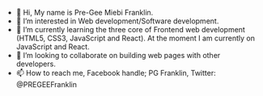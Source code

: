 - 👋 Hi, My name is Pre-Gee Miebi Franklin.
- 👀 I’m interested in Web development/Software development.
- 🌱 I’m currently learning the three core of Frontend web development (HTML5, CSS3, JavaScript and React). At the moment I am currently on JavaScript and React.
- 💞️ I’m looking to collaborate on building web pages with other developers.
- 📫 How to reach me, Facebook handle; PG Franklin, Twitter: @PREGEEFranklin

<!---
PGFM/PGFM is a ✨ special ✨ repository because its `README.md` (this file) appears on your GitHub profile.
You can click the Preview link to take a look at your changes.
--->
